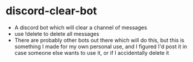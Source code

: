 # discord-clear-bot
* A discord bot which will clear a channel of messages
* use !delete to delete all messages
* There are probably other bots out there which will do this, but this is something I made for my own personal use, and I figured I'd post it in case someone else wants to use it, or if I accidentally delete it
